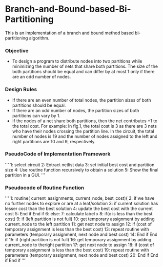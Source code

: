 # Branch-and-Bound-based-Bi-Partitioning

 This is an implementation of a branch and bound method based bi-partitioning algorithm. 
 
### Objective

- To design a program to distribute nodes into two partitions while minimizing the number of nets that share both partitions. The size of the both partitions should be equal and can differ by at most 1 only if there are an odd number of nodes.

### Design Rules

 * If there are an even number of total nodes, the partition sizes of both partitions should be equal.
 * If there are an odd number of nodes, the partition sizes of both partitions can vary by 1.
 * If the nodes of a net share both partitions, then the net contributes +1 to the total cost. For example: In fig.1, the total cost is 3 as there are 3 nets who have their nodes crossing the partition line. In the circuit, the total number of nodes is 19 and the number of nodes assigned to the left and right partitions are 10 and 9, respectively.


### PseudoCode of Implementation Framework
'''
1: select circuit
2: Extract netlist data
3: set initial best cost and partition size
4: Use routine function recursively to obtain a solution
5: Show the final partition in a GUI.
'''


### Pseudocode of Routine Function
'''
1: routine( current_assignments, current_node, best_cost){
2:	if we have no further nodes to explore or are at a leaf/solution
3:		if current solution has lesser cost than the best solution
4:			update the best cost with the current cost
5:	End if  End if
6: 	else:
7:		calculate label x
8:		if(x is less than the best cost)
9:			if (left partition is not full)
10:				get temporary assignment by adding current_node to the left partition
11:				get next node to assign
12:				if (cost of temporary assignment is less than the best cost)
13:					repeat routine with parameters (temporary assignment, next node and best cost)
14:			End if End if
15:			if (right partition is not full)
16:				get temporary assignment by adding current_node to theright partition
17:				get next node to assign
18:				if (cost of temporary assignment is less than the best cost)
19:					repeat routine with parameters (temporary assignment, next node and best cost)
20:		End if  End if   End if
'''


